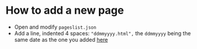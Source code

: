 # How to add a new page

 - Open and modify ```pageslist.json```
 - Add a line, indented 4 spaces: ```"ddmmyyyy.html",``` the ```ddmmyyyy``` being the same date as the one you added [here](pages/README.md)
